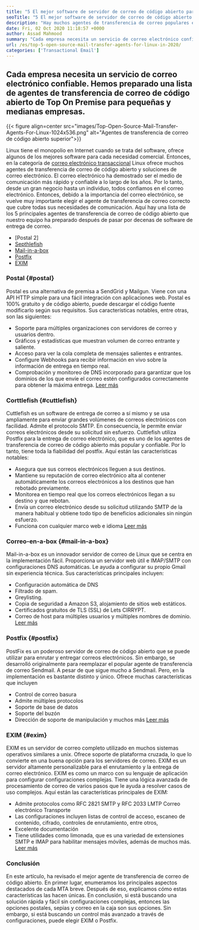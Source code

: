 ```yaml
---
title: "5 El mejor software de servidor de correo de código abierto para empresas en 2020" 
seoTitle: "5 El mejor software de servidor de correo de código abierto para empresas en 2020" 
description: "Hay muchos agentes de transferencia de correo populares en el mundo de código abierto para configurar su propio servicio de correo electrónico como Gmail. Hemos preseleccionado los 5 mejores servidores de correo." 
date: Fri, 02 Oct 2020 11:18:57 +0000
author: Assad Mahmood
summary: "Cada empresa necesita un servicio de correo electrónico confiable. Hemos preparado una lista de agentes de transferencia de correo de código abierto de Top On Premise para pequeñas y medianas empresas." 
url: /es/top-5-open-source-mail-transfer-agents-for-linux-in-2020/
categories: ['Transactional Email']
---
```


## Cada empresa necesita un servicio de correo electrónico confiable. Hemos preparado una lista de agentes de transferencia de correo de código abierto de Top On Premise para pequeñas y medianas empresas.

{{< figure align=center src="images/Top-Open-Source-Mail-Transfer-Agents-For-Linux-1024x536.png" alt="Agentes de transferencia de correo de código abierto superior">}}

Linux tiene el monopolio en Internet cuando se trata del software, ofrece algunos de los mejores software para cada necesidad comercial. Entonces, en la categoría de [correo electrónico transaccional][1] Linux ofrece muchos agentes de transferencia de correo de código abierto y soluciones de correo electrónico.
El correo electrónico ha demostrado ser el medio de comunicación más rápido y confiable a lo largo de los años. Por lo tanto, desde un gran negocio hasta un individuo, todos confiamos en el correo electrónico. Entonces, debido a la importancia del correo electrónico, se vuelve muy importante elegir el agente de transferencia de correo correcto que cubre todas sus necesidades de comunicación.
Aquí hay una lista de los 5 principales agentes de transferencia de correo de código abierto que nuestro equipo ha preparado después de pasar por decenas de software de entrega de correo.
  * [Postal 2]
  * [Septhlefish][3]
  * [Mail-in-a-box][4]
  * [Postfix][5]
  * [EXIM][6]


### **Postal** {#postal}

Postal es una alternativa de premisa a SendGrid y Mailgun. Viene con una API HTTP simple para una fácil integración con aplicaciones web. Postal es 100% gratuito y de código abierto, puede descargar el código fuente modificarlo según sus requisitos.
Sus características notables, entre otras, son las siguientes:
  * Soporte para múltiples organizaciones con servidores de correo y usuarios dentro.
  * Gráficos y estadísticas que muestran volumen de correo entrante y saliente.
  * Acceso para ver la cola completa de mensajes salientes e entrantes.
  * Configure Webhooks para recibir información en vivo sobre la información de entrega en tiempo real.
  * Comprobación y monitoreo de DNS incorporado para garantizar que los dominios de los que envíe el correo estén configurados correctamente para obtener la máxima entrega.
    [Leer más][7]


### **Corttlefish** {#cuttlefish}

Cuttlefish es un software de entrega de correo a sí mismo y se usa ampliamente para enviar grandes volúmenes de correos electrónicos con facilidad. Admite el protocolo SMTP. En consecuencia, le permite enviar correos electrónicos desde su solicitud sin esfuerzo. Cuttlefish utiliza Postfix para la entrega de correo electrónico, que es uno de los agentes de transferencia de correo de código abierto más popular y confiable. Por lo tanto, tiene toda la fiabilidad del postfix.
Aquí están las características notables:
  * Asegura que sus correos electrónicos lleguen a sus destinos.
  * Mantiene su reputación de correo electrónico alta al contener automáticamente los correos electrónicos a los destinos que han rebotado previamente.
  * Monitorea en tiempo real que los correos electrónicos llegan a su destino y que rebotan.
  * Envía un correo electrónico desde su solicitud utilizando SMTP de la manera habitual y obtiene todo tipo de beneficios adicionales sin ningún esfuerzo.
  * Funciona con cualquier marco web e idioma
    [Leer más][8]


### **Correo-en-a-box** {#mail-in-a-box}

Mail-in-a-box es un innovador servidor de correo de Linux que se centra en la implementación fácil. Proporciona un servidor web útil e IMAP/SMTP con configuraciones DNS automáticas. Le ayuda a configurar su propio Gmail sin experiencia técnica. Sus características principales incluyen:
  * Configuración automática de DNS
  * Filtrado de spam.
  * Greylisting.
  * Copia de seguridad a Amazon S3, alojamiento de sitios web estáticos.
  * Certificados gratuitos de TLS (SSL) de Lets CIRRYPT.
  * Correo de host para múltiples usuarios y múltiples nombres de dominio.
    [Leer más][9]


### **Postfix** {#postfix}

PostFix es un poderoso servidor de correo de código abierto que se puede utilizar para enrutar y entregar correos electrónicos. Sin embargo, se desarrolló originalmente para reemplazar el popular agente de transferencia de correo Sendmail. A pesar de que sigue mucho a Sendmail. Pero, en la implementación es bastante distinto y único. Ofrece muchas características que incluyen
  * Control de correo basura
  * Admite múltiples protocolos
  * Soporte de base de datos
  * Soporte del buzón
  * Dirección de soporte de manipulación y muchos más
    [Leer más][10]


### **EXIM** {#exim}

EXIM es un servidor de correo completo utilizado en muchos sistemas operativos similares a unix. Ofrece soporte de plataforma cruzada, lo que lo convierte en una buena opción para los servidores de correo. EXIM es un servidor altamente personalizable para el enrutamiento y la entrega de correo electrónico. EXIM es como un marco con su lenguaje de aplicación para configurar configuraciones complejas. Tiene una lógica avanzada de procesamiento de correo de varios pasos que le ayuda a resolver casos de uso complejos. Aquí están las características principales de EXIM:
  * Admite protocolos como RFC 2821 SMTP y RFC 2033 LMTP Correo electrónico Transporte
  * Las configuraciones incluyen listas de control de acceso, escaneo de contenido, cifrado, controles de enrutamiento, entre otros,
  * Excelente documentación
  * Tiene utilidades como limonada, que es una variedad de extensiones SMTP e IMAP para habilitar mensajes móviles, además de muchos más.
    [Leer más][11]

### Conclusión
En este artículo, ha revisado el mejor agente de transferencia de correo de código abierto. En primer lugar, enumeramos los principales aspectos destacados de cada MTA breve. Después de eso, explicamos cómo estas características las hacen únicas. En conclusión, si está buscando una solución rápida y fácil sin configuraciones complejas, entonces las opciones postales, sepias y correo en la caja son sus opciones. Sin embargo, si está buscando un control más avanzado a través de configuraciones, puede elegir EXIM o Postfix.



[1]: https://products.containerize.com/transactional-email
[2]: #postal
[3]: #cuttlefish
[4]: #mail-in-a-box
[5]: #postfix
[6]: #exim
[7]: https://products.containerize.com/transactional-email/postal
[8]: https://products.containerize.com/transactional-email/cuttlefish
[9]: https://products.containerize.com/transactional-email/mail-in-a-box
[10]: https://products.containerize.com/transactional-email/postfix
[11]: https://products.containerize.com/transactional-email/exim
